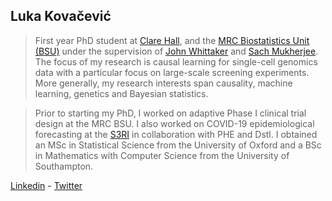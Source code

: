 ## Luka Kovačević

>First year PhD student at [Clare Hall](https://www.clarehall.cam.ac.uk), and the [MRC Biostatistics Unit (BSU)](https://www.mrc-bsu.cam.ac.uk) under the supervision of [John Whittaker](https://www.mrc-bsu.cam.ac.uk/people/in-alphabetical-order/t-to-z/john-whittaker/) and [Sach Mukherjee](https://www.mrc-bsu.cam.ac.uk/people/in-alphabetical-order/h-to-m/sach-mukherjee/). The focus of my research is causal learning for single-cell genomics data with a particular focus on large-scale screening experiments. More generally, my research interests span causality, machine learning, genetics and Bayesian statistics. 

>Prior to starting my PhD, I worked on adaptive Phase I clinical trial design at the MRC BSU. I also worked on COVID-19 epidemiological forecasting at the [S3RI](https://www.southampton.ac.uk/s3ri/) in collaboration with PHE and Dstl. I obtained an MSc in Statistical Science from the University of Oxford and a BSc in Mathematics with Computer Science from the University of Southampton. 

[Linkedin](https://www.linkedin.com/in/luka-kovacevic/) - [Twitter](https://twitter.com/luka_kovacc)
